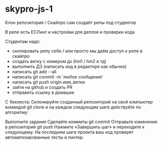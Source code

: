 # skypro-js-1

Клон репозитория / Скайпро сам создаёт репы под студентов

В репе есть ЕСЛинт и настройаи для деплоя и проверки кода

Студентам надо:
- скопировать репу себе / или просто мы даём доступ к репе в скайпро
- создать ветку с номером дз (hm1 / hm2 и тд)
- выполнить ДЗ (написать код в редакторе как обычно)
- написать git add --all
- написать git commit -m 'любое сообщение'
- написать git push origin имя_ветки
- зайти на github и создать PR
- отправить ссылку в домашке


С Хеклеста:
Склонируйте созданный репозиторий на свой компьютер командой git clone и на каждом следующем шаге действуйте по алгоритму:

Выполните задания
Сделайте коммиты git commit
Отправьте изменения в репозиторий git push
Нажмите «Завершить шаг» и переходите к следующему.
На последнем шаге проекта ваш код проверят автоматизированные тесты и линтер.
